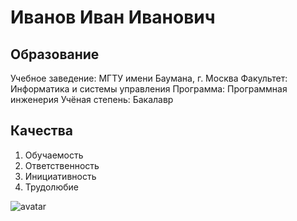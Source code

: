 # Иванов Иван Иванович
## Образование
Учебное заведение: МГТУ имени Баумана, г. Москва
Факультет: Информатика и системы управления
Программа: Программная инженерия
Учёная степень: Бакалавр

## Качества
1) Обучаемость
2) Ответственность
3) Инициативность
4) Трудолюбие

![avatar](https://flyclipart.com/thumbs/computer-programming-1096798.png)

